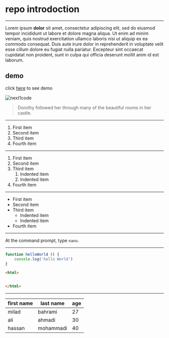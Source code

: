 # repo introdoction

---

Lorem ipsum **dolor** sit amet, consectetur adipiscing elit, sed do eiusmod tempor incididunt ut labore et dolore magna aliqua. Ut enim ad minim veniam, quis nostrud exercitation ullamco laboris nisi ut aliquip ex ea commodo consequat. Duis aute irure dolor in reprehenderit in voluptate velit esse cillum dolore eu fugiat nulla pariatur. Excepteur sint occaecat cupidatat non proident, sunt in culpa qui officia deserunt mollit anim id est laborum.


## demo

click [here](https://next1code.github.io/profile-card/) to see demo



![next1code](https://next1code.ir/wp-content/uploads/2023/11/git-course-cover-500x286.jpg)


> Dorothy followed her through many of the beautiful rooms in her castle.

---

1. First item
2. Second item
3. Third item
4. Fourth item

---

1. First item
2. Second item
3. Third item
    1. Indented item
    2. Indented item
4. Fourth item

---

- First item
- Second item
- Third item
    - Indented item
    - Indented item
- Fourth item

---

At the command prompt, type `nano`.

---

```javascript
function helloWorld () {
    console.log('hello World')
}
```


```html
<html>


</html>
```


---


| first name      | last name   | age     |
| -----------     | ----------- |-------- |
| milad           | bahrami     | 27      |
| ali             | ahmadi      | 30      |
| hassan          | mohammadi   | 40      |
